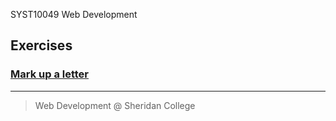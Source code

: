 SYST10049 Web Development
## Exercises


###  [Mark up a letter](markup_letter/markup_letter.md)



---

> Web Development @ Sheridan College


